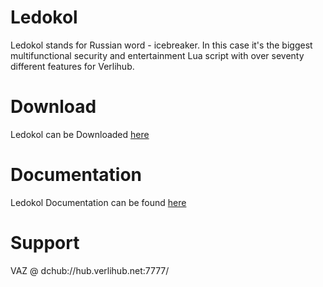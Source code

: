 Ledokol
=======

Ledokol stands for Russian word - icebreaker. In this case it's the biggest multifunctional security and entertainment Lua script with over seventy different features for Verlihub.

Download
=======

Ledokol can be Downloaded [here](http://ledo.feardc.net/)

Documentation
=======

Ledokol Documentation can be found [here](https://github.com/Verlihub/ledokol/wiki)

Support
=======

VAZ @ dchub://hub.verlihub.net:7777/
